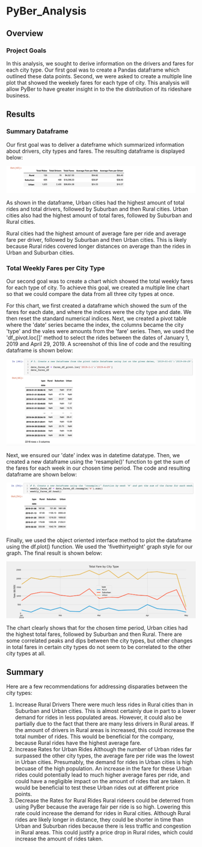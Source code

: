 # PyBer_Analysis
## Overview
### Project Goals
In this analysis, we sought to derive information on the drivers and fares for each city type. Our first goal was to create a Pandas dataframe which outlined these data points. Second, we were asked to create a multiple line plot that showed the weekely fares for each type of city. This analysis will allow PyBer to have greater insight in to the the distribution of its rideshare business. 

## Results
### Summary Dataframe
Our first goal was to deliver a dateframe which summarized information about drivers, city types and fares. The resulting dataframe is displayed below:

![Summary Dataframe](/analysis/pyber_summary_df.png)

As shown in the dataframe, Urban cities had the highest amount of total rides and total drivers, followed by Suburban and then Rural cities. Urban cities also had the highest amount of total fares, followed by Suburban and Rural cities. 

Rural cities had the highest amount of average fare per ride and average fare per driver, followed by Suburban and then Urban cities. This is likely because Rural rides covered longer distances on average than the rides in Urban and Suburban cities. 

### Total Weekly Fares per City Type
Our second goal was to create a chart which showed the total weekly fares for each type of city. To achieve this goal, we created a multiple line chart so that we could compare the data from all three city types at once. 

For this chart, we first created a dataframe which showed the sum of the fares for each date, and where the indices were the city type and date. We then reset the standard numerical indices. Next, we created a pivot table where the 'date' series became the index, the columns became the city 'type' and the vales were amounts from the 'fare' series. Then, we used the 'df_pivot.loc[]' method to select the rides between the dates of January 1, 2019 and April 29, 2019. A screenshot of this line of code and the resulting dataframe is shown below:

![Loc DF](/analysis/loc_df.png)

Next, we ensured our 'date' index was in datetime datatype. Then, we created a new dataframe using the 'resample()' function to get the sum of the fares for each week in our chosen time period. The code and resulting dataframe are shown below: 

![Resample Dataframe](/analysis/resample_df.png)

Finally, we used the object oriented interface method to plot the dataframe using the df.plot() function. We used the 'fivethirtyeight' graph style for our graph. The final result is shown below:

![Line Chart](/analysis/PyBer_fare_summary.png)

The chart clearly shows that for the chosen time period, Urban cities had the highest total fares, followed by Suburban and then Rural. There are some correlated peaks and dips between the city types, but other changes in total fares in certain city types do not seem to be correlated to the other city types at all. 

## Summary
Here are a few recommendations for addressing disparaties between the city types: 
1. Increase Rural Drivers
There were much less rides in Rural cities than in Suburban and Urban cities. This is almost certainly due in part to a lower demand for rides in less populated areas. However, it could also be partially due to the fact that there are many less drivers in Rural areas. If the amount of drivers in Rural areas is increased, this could increase the total number of rides. This would be beneficial for the company, because Rural rides have the highest average fare. 
2. Increase Rates for Urban Rides
Although the number of Urban rides far surpassed the other city types, the average fare per ride was the lowest in Urban cities. Presumably, the demand for rides in Urban cities is high becuase of the high population. An increase in the fare for these Urban rides could potentially lead to much higher average fares per ride, and could have a negligible impact on the amount of rides that are taken. It would be beneficial to test these Urban rides out at different price points. 
3. Decrease the Rates for Rural Rides
Rural rideers could be deterred from using PyBer because the average fair per ride is so high. Lowering this rate could increase the demand for rides in Rural cities. Although Rural rides are likely longer in distance, they could be shorter in time than Urban and Suburban rides because there is less traffic and congestion in Rural areas. This could justify a price drop in Rural rides, which could increase the amount of rides taken. 

